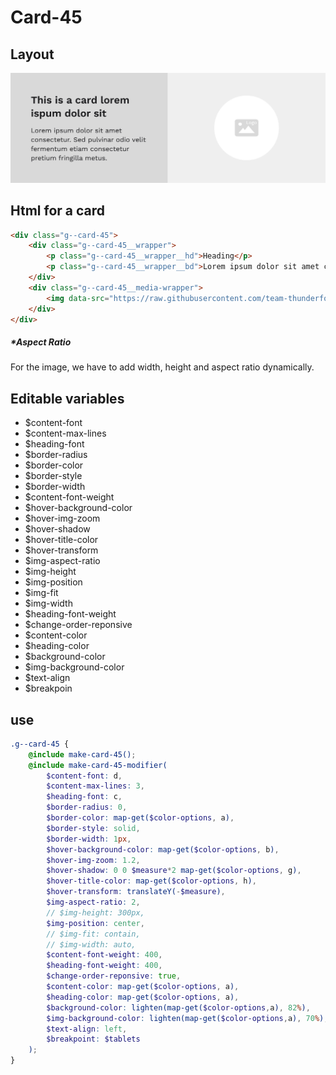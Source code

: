 # Card-45

## Layout

![alt text][card-45]

[card-45]: /src/img/global-components/card/card-45.jpg

## Html for a card

```html
<div class="g--card-45">
    <div class="g--card-45__wrapper">
        <p class="g--card-45__wrapper__hd">Heading</p>
        <p class="g--card-45__wrapper__bd">Lorem ipsum dolor sit amet consectetur. Vulputate facilisi ultrices pellentesque elit vel sit eu nascetur vitae.</p>
    </div>
    <div class="g--card-45__media-wrapper">
        <img data-src="https://raw.githubusercontent.com/team-thunderfoot/ui/main/src/img/global-components/rounded-img-placeholder.png" src="/src/img/global-components/placeholder.jpg" alt="alt text" class="g--card-45__media-wrapper__media g--lazy-01" />
    </div>
</div>
```

##### \*Aspect Ratio

For the image, we have to add width, height and aspect ratio dynamically.

## Editable variables

- $content-font
- $content-max-lines
- $heading-font
- $border-radius
- $border-color
- $border-style
- $border-width
- $content-font-weight
- $hover-background-color
- $hover-img-zoom
- $hover-shadow
- $hover-title-color
- $hover-transform
- $img-aspect-ratio
- $img-height
- $img-position
- $img-fit
- $img-width
- $heading-font-weight
- $change-order-reponsive
- $content-color
- $heading-color
- $background-color
- $img-background-color
- $text-align
- $breakpoin

## use

```scss
.g--card-45 {
    @include make-card-45();
    @include make-card-45-modifier(
        $content-font: d,
        $content-max-lines: 3,
        $heading-font: c,
        $border-radius: 0,
        $border-color: map-get($color-options, a),
        $border-style: solid,
        $border-width: 1px,
        $hover-background-color: map-get($color-options, b),
        $hover-img-zoom: 1.2,
        $hover-shadow: 0 0 $measure*2 map-get($color-options, g),
        $hover-title-color: map-get($color-options, h),
        $hover-transform: translateY(-$measure),
        $img-aspect-ratio: 2,
        // $img-height: 300px,
        $img-position: center,
        // $img-fit: contain,
        // $img-width: auto,
        $content-font-weight: 400,
        $heading-font-weight: 400,
        $change-order-reponsive: true,
        $content-color: map-get($color-options, a),
        $heading-color: map-get($color-options, a),
        $background-color: lighten(map-get($color-options,a), 82%),
        $img-background-color: lighten(map-get($color-options,a), 70%),
        $text-align: left,
        $breakpoint: $tablets
    );
}
```
